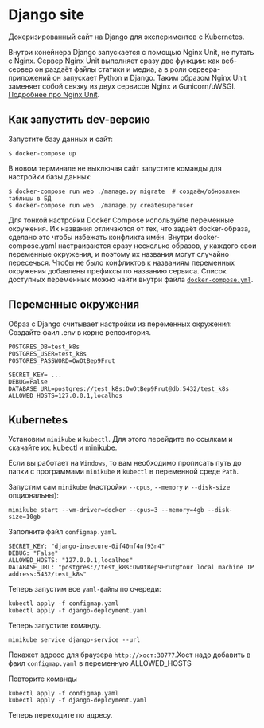 # Django site

Докеризированный сайт на Django для экспериментов с Kubernetes.

Внутри конейнера Django запускается с помощью Nginx Unit, не путать с Nginx. Сервер Nginx Unit выполняет сразу две функции: как веб-сервер он раздаёт файлы статики и медиа, а в роли сервера-приложений он запускает Python и Django. Таким образом Nginx Unit заменяет собой связку из двух сервисов Nginx и Gunicorn/uWSGI. [Подробнее про Nginx Unit](https://unit.nginx.org/).

## Как запустить dev-версию

Запустите базу данных и сайт:

```shell-session
$ docker-compose up
```

В новом терминале не выключая сайт запустите команды для настройки базы данных:

```shell-session
$ docker-compose run web ./manage.py migrate  # создаём/обновляем таблицы в БД
$ docker-compose run web ./manage.py createsuperuser
```

Для тонкой настройки Docker Compose используйте переменные окружения. Их названия отличаются от тех, что задаёт docker-образа, сделано это чтобы избежать конфликта имён. Внутри docker-compose.yaml настраиваются сразу несколько образов, у каждого свои переменные окружения, и поэтому их названия могут случайно пересечься. Чтобы не было конфликтов к названиям переменных окружения добавлены префиксы по названию сервиса. Список доступных переменных можно найти внутри файла [`docker-compose.yml`](./docker-compose.yml).

## Переменные окружения

Образ с Django считывает настройки из переменных окружения:
Создайте фаил .env в корне репозитория.

```
POSTGRES_DB=test_k8s
POSTGRES_USER=test_k8s
POSTGRES_PASSWORD=OwOtBep9Frut

SECRET_KEY= ...
DEBUG=False
DATABASE_URL=postgres://test_k8s:OwOtBep9Frut@db:5432/test_k8s
ALLOWED_HOSTS=127.0.0.1,localhos
```

## Kubernetes

Установим `minikube` и `kubectl`. Для этого перейдите по ссылкам и скачайте их:
[kubectl](https://kubernetes.io/ru/docs/tasks/tools/install-kubectl/) и [minikube](https://minikube.sigs.k8s.io/docs/start/).

Если вы работает на `Windows`, то вам необходимо прописать путь до папки с программами `minikube` и `kubectl` в переменной среде `Path`.

Запустим сам `minikube` (настройки `--cpus`, `--memory` и `--disk-size` опциональны):

```
minikube start --vm-driver=docker --cpus=3 --memory=4gb --disk-size=10gb
```

Заполните файл `configmap.yaml`.

```
SECRET_KEY: "django-insecure-0if40nf4nf93n4"
DEBUG: "False"
ALLOWED_HOSTS: "127.0.0.1,localhos"
DATABASE_URL: "postgres://test_k8s:OwOtBep9Frut@Your local machine IP address:5432/test_k8s"
```

Теперь запустим все `yaml-файлы` по очереди:

```
kubectl apply -f configmap.yaml
kubectl apply -f django-deployment.yaml
```

Теперь запустите команду.

```
minikube service django-service --url
```

Покажет адресс для браузера `http://хост:30777`.Хост надо добавить в фаил `configmap.yaml` в переменную ALLOWED_HOSTS

Повторите команды

```
kubectl apply -f configmap.yaml
kubectl apply -f django-deployment.yaml
```

Теперь переходите по адресу.

